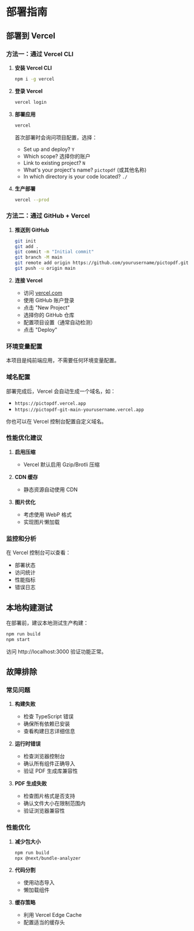 # 部署指南

## 部署到 Vercel

### 方法一：通过 Vercel CLI

1. **安装 Vercel CLI**
   ```bash
   npm i -g vercel
   ```

2. **登录 Vercel**
   ```bash
   vercel login
   ```

3. **部署应用**
   ```bash
   vercel
   ```

   首次部署时会询问项目配置，选择：
   - Set up and deploy? `Y`
   - Which scope? 选择你的账户
   - Link to existing project? `N`
   - What's your project's name? `pictopdf` (或其他名称)
   - In which directory is your code located? `./`

4. **生产部署**
   ```bash
   vercel --prod
   ```

### 方法二：通过 GitHub + Vercel

1. **推送到 GitHub**
   ```bash
   git init
   git add .
   git commit -m "Initial commit"
   git branch -M main
   git remote add origin https://github.com/yourusername/pictopdf.git
   git push -u origin main
   ```

2. **连接 Vercel**
   - 访问 [vercel.com](https://vercel.com)
   - 使用 GitHub 账户登录
   - 点击 "New Project"
   - 选择你的 GitHub 仓库
   - 配置项目设置（通常自动检测）
   - 点击 "Deploy"

### 环境变量配置

本项目是纯前端应用，不需要任何环境变量配置。

### 域名配置

部署完成后，Vercel 会自动生成一个域名，如：
- `https://pictopdf.vercel.app`
- `https://pictopdf-git-main-yourusername.vercel.app`

你也可以在 Vercel 控制台配置自定义域名。

### 性能优化建议

1. **启用压缩**
   - Vercel 默认启用 Gzip/Brotli 压缩

2. **CDN 缓存**
   - 静态资源自动使用 CDN

3. **图片优化**
   - 考虑使用 WebP 格式
   - 实现图片懒加载

### 监控和分析

在 Vercel 控制台可以查看：
- 部署状态
- 访问统计
- 性能指标
- 错误日志

## 本地构建测试

在部署前，建议本地测试生产构建：

```bash
npm run build
npm start
```

访问 http://localhost:3000 验证功能正常。

## 故障排除

### 常见问题

1. **构建失败**
   - 检查 TypeScript 错误
   - 确保所有依赖已安装
   - 查看构建日志详细信息

2. **运行时错误**
   - 检查浏览器控制台
   - 确认所有组件正确导入
   - 验证 PDF 生成库兼容性

3. **PDF 生成失败**
   - 检查图片格式是否支持
   - 确认文件大小在限制范围内
   - 验证浏览器兼容性

### 性能优化

1. **减少包大小**
   ```bash
   npm run build
   npx @next/bundle-analyzer
   ```

2. **代码分割**
   - 使用动态导入
   - 懒加载组件

3. **缓存策略**
   - 利用 Vercel Edge Cache
   - 配置适当的缓存头 